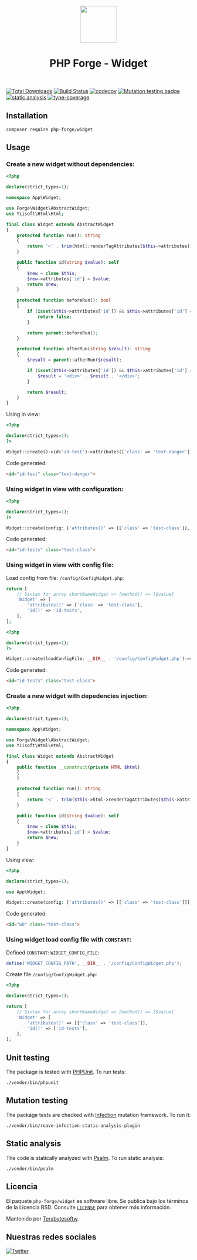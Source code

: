 <p align="center">
    <a href="https://github.com/php-forge/widget" target="_blank">
        <img src="https://avatars.githubusercontent.com/u/103309199?s=400&u=ca3561c692f53ed7eb290d3bb226a2828741606f&v=4" height="100px">
    </a>
    <h1 align="center">PHP Forge - Widget</h1>
    <br>
</p>


[![Total Downloads](https://poser.pugx.org/php-forge/widget/downloads.png)](https://packagist.org/packages/php-forge/widget)
[![Build Status](https://github.com/php-forge/widget/workflows/build/badge.svg)](https://github.com/php-forge/widget/actions?query=workflow%3Abuild)
[![codecov](https://codecov.io/gh/php-forge/widget/branch/master/graph/badge.svg?token=gaUysTvoUu)](https://codecov.io/gh/php-forge/widget)
[![Mutation testing badge](https://img.shields.io/endpoint?style=flat&url=https%3A%2F%2Fbadge-api.stryker-mutator.io%2Fgithub.com%2Fyii-extension%2Fsimple-widget%2Fmaster)](https://dashboard.stryker-mutator.io/reports/github.com/php-forge/widget/master)
[![static analysis](https://github.com/php-forge/widget/workflows/static%20analysis/badge.svg)](https://github.com/php-forge/widget/actions?query=workflow%3A%22static+analysis%22)
[![type-coverage](https://shepherd.dev/github/php-forge/widget/coverage.svg)](https://shepherd.dev/github/php-forge/widget)


## Installation

```shell
composer require php-forge/widget
```

## Usage

### Create a new widget without dependencies:

```php
<?php

declare(strict_types=1);

namespace App\Widget;

use Forge\Widget\AbstractWidget;
use Yiisoft\Html\Html;

final class Widget extends AbstractWidget
{
    protected function run(): string
    {
        return '<' . trim(html::renderTagAttributes($this->attributes)) . '>';
    }

    public function id(string $value): self
    {
        $new = clone $this;
        $new->attributes['id'] = $value;
        return $new;
    }

    protected function beforeRun(): bool
    {
        if (isset($this->attributes['id']) && $this->attributes['id'] === 'beforerun') {
            return false;
        }

        return parent::beforeRun();
    }

    protected function afterRun(string $result): string
    {
        $result = parent::afterRun($result);

        if (isset($this->attributes['id']) && $this->attributes['id'] === 'afterrun') {
            $result = '<div>' . $result . '</div>';
        }

        return $result;
    }
}
```

Using in view:

```php
<?php

declare(strict_types=1);
?>

Widget::create()->id('id-test')->attributes(['class' => 'text-danger'])->render();
```

Code generated:

```html
<id="id-test" class="text-danger">
```

### Using widget in view with configuration:

```php
<?php

declare(strict_types=1);
?>

Widget::create(config: ['attributes()' => [['class' => 'test-class']], 'id()' => ['id-tests']])->render();
```

Code generated:

```html
<id="id-tests" class="test-class">
```

### Using widget in view with config file:

Load config from file: `/config/ConfigWidget.php`:

```php
return [
    // Sintax for array shortNameWidget => [method() => [$value]
    'Widget' => [
        'attributes()' => ['class' => 'test-class'],
        'id()' => 'id-tests',
    ],
];
```

```php
<?php

declare(strict_types=1);
?>

Widget::create(loadConfigFile: __DIR__ . '/config/ConfigWidget.php')->render();
```

Code generated:
```html
<id="id-tests" class="test-class">
```

### Create a new widget with depedencies injection:

```php
<?php

declare(strict_types=1);

namespace App\Widget;

use Forge\Widget\AbstractWidget;
use Yiisoft\Html\Html;

final class Widget extends AbstractWidget
{
    public function __construct(private HTML $html)
    {
    }

    protected function run(): string
    {
        return '<' . trim($this->html->renderTagAttributes($this->attributes)) . '>';
    }

    public function id(string $value): self
    {
        $new = clone $this;
        $new->attributes['id'] = $value;
        return $new;
    }
}
```

Using view:

```php
<?php

declare(strict_types=1);

use App\Widget;

Widget::create(config: ['attributes()' => [['class' => 'test-class']]], constructorArguments: [new Html()])->id('w0')->render();
```

Code generated:
```html
<id="w0" class="test-class">
```

### Using widget load config file with `CONSTANT`:

Defined `CONSTANT`: `WIDGET_CONFIG_FILE`:

```php
define('WIDGET_CONFIG_PATH', __DIR__ . '/config/ConfigWidget.php');
```

Create file `/config/ConfigWidget.php`:

```php
<?php

declare(strict_types=1);

return [
    // Sintax for array shortNameWidget => [method() => [$value]
    'Widget' => [
        'attributes()' => [['class' => 'test-class']],
        'id()' => ['id-tests'],
    ],
];
```

## Unit testing

The package is tested with [PHPUnit](https://phpunit.de/). To run tests:

```shell
./vendor/bin/phpunit
```

## Mutation testing

The package tests are checked with [Infection](https://infection.github.io/) mutation framework. To run it:

```shell
./vendor/bin/roave-infection-static-analysis-plugin
```

## Static analysis

The code is statically analyzed with [Psalm](https://psalm.dev/docs). To run static analysis:

```shell
./vendor/bin/psalm
```

## Licencia

El paquete `php-forge/widget` es software libre. Se publica bajo los términos de la Licencia BSD.
Consulte [`LICENSE`](./LICENSE.md) para obtener más información.

Mantenido por [Terabytesoftw](https://github.com/terabytesoftw).

## Nuestras redes sociales

[![Twitter](https://img.shields.io/badge/twitter-follow-1DA1F2?logo=twitter&logoColor=1DA1F2&labelColor=555555?style=flat)](https://twitter.com/PhpForge)
